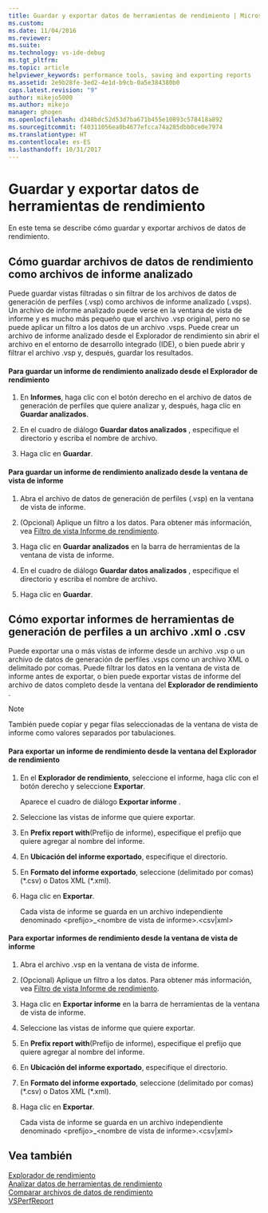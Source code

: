 ```yaml
---
title: Guardar y exportar datos de herramientas de rendimiento | Microsoft Docs
ms.custom: 
ms.date: 11/04/2016
ms.reviewer: 
ms.suite: 
ms.technology: vs-ide-debug
ms.tgt_pltfrm: 
ms.topic: article
helpviewer_keywords: performance tools, saving and exporting reports
ms.assetid: 2e9b28fe-3ed2-4e1d-b9cb-0a5e384380b0
caps.latest.revision: "9"
author: mikejo5000
ms.author: mikejo
manager: ghogen
ms.openlocfilehash: d348bdc52d53d7ba671b455e10893c578418a892
ms.sourcegitcommit: f40311056ea0b4677efcca74a285dbb0ce0e7974
ms.translationtype: HT
ms.contentlocale: es-ES
ms.lasthandoff: 10/31/2017
---
```

# <a name="saving-and-exporting-performance-tools-data"></a>Guardar y exportar datos de herramientas de rendimiento
En este tema se describe cómo guardar y exportar archivos de datos de rendimiento.  
  
##  <a name="BKMK_Save_Profiler_Data_Files_As_Analyzed_Report_Files"></a> Cómo guardar archivos de datos de rendimiento como archivos de informe analizado  
 Puede guardar vistas filtradas o sin filtrar de los archivos de datos de generación de perfiles (.vsp) como archivos de informe analizado (.vsps). Un archivo de informe analizado puede verse en la ventana de vista de informe y es mucho más pequeño que el archivo .vsp original, pero no se puede aplicar un filtro a los datos de un archivo .vsps. Puede crear un archivo de informe analizado desde el Explorador de rendimiento sin abrir el archivo en el entorno de desarrollo integrado (IDE), o bien puede abrir y filtrar el archivo .vsp y, después, guardar los resultados.  
  
#### <a name="to-save-an-analyzed-performance-report-from-the-performance-explorer"></a>Para guardar un informe de rendimiento analizado desde el Explorador de rendimiento  
  
1.  En **Informes**, haga clic con el botón derecho en el archivo de datos de generación de perfiles que quiere analizar y, después, haga clic en **Guardar analizados**.  
  
2.  En el cuadro de diálogo **Guardar datos analizados** , especifique el directorio y escriba el nombre de archivo.  
  
3.  Haga clic en **Guardar**.  
  
#### <a name="to-save-an-analyzed-performance-report-from-the-report-view-window"></a>Para guardar un informe de rendimiento analizado desde la ventana de vista de informe  
  
1.  Abra el archivo de datos de generación de perfiles (.vsp) en la ventana de vista de informe.  
  
2.  (Opcional) Aplique un filtro a los datos. Para obtener más información, vea [Filtro de vista Informe de rendimiento](../profiling/performance-report-view-filter.md).  
  
3.  Haga clic en **Guardar analizados** en la barra de herramientas de la ventana de vista de informe.  
  
4.  En el cuadro de diálogo **Guardar datos analizados** , especifique el directorio y escriba el nombre de archivo.  
  
5.  Haga clic en **Guardar**.  
  
## <a name="how-to-export-profiling-tools-reports-to-an-xml-or-csv-file"></a>Cómo exportar informes de herramientas de generación de perfiles a un archivo .xml o .csv  
 Puede exportar una o más vistas de informe desde un archivo .vsp o un archivo de datos de generación de perfiles .vsps como un archivo XML o delimitado por comas. Puede filtrar los datos en la ventana de vista de informe antes de exportar, o bien puede exportar vistas de informe del archivo de datos completo desde la ventana del **Explorador de rendimiento** .  
  
> [!NOTE]
>  También puede copiar y pegar filas seleccionadas de la ventana de vista de informe como valores separados por tabulaciones.  
  
#### <a name="to-export-performance-reports-from-the-performance-explorer-window"></a>Para exportar un informe de rendimiento desde la ventana del Explorador de rendimiento  
  
1.  En el **Explorador de rendimiento**, seleccione el informe, haga clic con el botón derecho y seleccione **Exportar**.  
  
     Aparece el cuadro de diálogo **Exportar informe** .  
  
2.  Seleccione las vistas de informe que quiere exportar.  
  
3.  En **Prefix report with**(Prefijo de informe), especifique el prefijo que quiere agregar al nombre del informe.  
  
4.  En **Ubicación del informe exportado**, especifique el directorio.  
  
5.  En **Formato del informe exportado**, seleccione (delimitado por comas) (\*.csv\) o Datos XML (\*.xml\).  
  
6.  Haga clic en **Exportar**.  
  
     Cada vista de informe se guarda en un archivo independiente denominado \<prefijo>_\<nombre de vista de informe>.\<csv&#124;xml>  
  
#### <a name="to-export-performance-reports-from-the-report-view-window"></a>Para exportar informes de rendimiento desde la ventana de vista de informe  
  
1.  Abra el archivo .vsp en la ventana de vista de informe.  
  
2.  (Opcional) Aplique un filtro a los datos. Para obtener más información, vea [Filtro de vista Informe de rendimiento](../profiling/performance-report-view-filter.md).  
  
3.  Haga clic en **Exportar informe** en la barra de herramientas de la ventana de vista de informe.  
  
4.  Seleccione las vistas de informe que quiere exportar.  
  
5.  En **Prefix report with**(Prefijo de informe), especifique el prefijo que quiere agregar al nombre del informe.  
  
6.  En **Ubicación del informe exportado**, especifique el directorio.  
  
7.  En **Formato del informe exportado**, seleccione (delimitado por comas) (\*.csv) o Datos XML (\*.xml).  
  
8.  Haga clic en **Exportar**.  
  
     Cada vista de informe se guarda en un archivo independiente denominado \<prefijo>_\<nombre de vista de informe>.\<csv&#124;xml>  
  
## <a name="see-also"></a>Vea también  
 [Explorador de rendimiento](../profiling/performance-explorer.md)   
 [Analizar datos de herramientas de rendimiento](../profiling/analyzing-performance-tools-data.md)   
 [Comparar archivos de datos de rendimiento](../profiling/comparing-performance-data-files.md)   
 [VSPerfReport](../profiling/vsperfreport.md)
